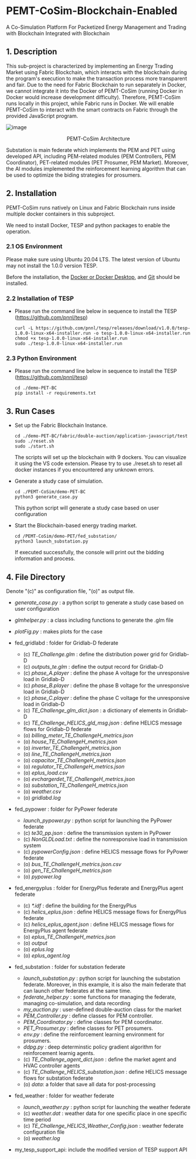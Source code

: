 # PEMT-CoSim-Blockchain-Enabled

A Co-Simulation Platform For Packetized Energy Management and Trading with Blockchain Integrated with Blockchain

## 1. Description
This sub-project is characterized by implementing an Energy Trading Market using Fabric Blockchain, which interacts with the blockchain during the program's execution to make the transaction process more transparent and fair. Due to the need for Fabric Blockchain to run separately in Docker, we cannot integrate it into the Docker of PEMT-CoSim (running Docker in Docker would increase development difficulty). Therefore, PEMT-CoSim runs locally in this project, while Fabric runs in Docker. We will enable PEMT-CoSim to interact with the smart contracts on Fabric through the provided JavaScript program.





![image](../doc_images/co-simulation-platform.png)
<center>PEMT-CoSim Architecture</center>

Substation is main federate which implements the PEM and PET using developed API, including PEM-related modules (PEM Controllers, PEM Coordinator), PET-related modules (PET Prosumer, PEM Market). Moreover, the AI modules implemented the reinforcement learning algorithm that can be used to optimize the biding strategies for prosumers.


## 2. Installation
PEMT-CoSim runs natively on Linux and Fabric Blockchain runs inside multiple docker containers in this subproject.

We need to install Docker, TESP and python packages to enable the operation.

### 2.1 OS Environment

Please make sure using Ubuntu 20.04 LTS. The latest version of Ubuntu may not install the 1.0.0 version TESP.

Before the installation, the [Docker or Docker Desktop](https://www.docker.com/products/docker-desktop), and [Git](https://git-scm.com/) should be installed. 

### 2.2 Installation of TESP

- Please run the command line below in sequence to install the TESP (https://github.com/pnnl/tesp)
    ```
    curl -L https://github.com/pnnl/tesp/releases/download/v1.0.0/tesp-1.0.0-linux-x64-installer.run -o tesp-1.0.0-linux-x64-installer.run
    chmod +x tesp-1.0.0-linux-x64-installer.run
    sudo ./tesp-1.0.0-linux-x64-installer.run
    ```


### 2.3 Python Environment

- Please run the command line below in sequence to install the TESP (https://github.com/pnnl/tesp)
    ```
    cd ./demo-PET-BC
    pip install -r requirements.txt
    ```


## 3. Run Cases

- Set up the Fabric Blockchain Instance.
    ```
    cd ./demo-PET-BC/fabric/double-auction/application-javascript/test
    sudo ./reset.sh
    sudo ./start.sh
    ```
  The scripts will set up the blockchain with 9 dockers. You can visualize it using the VS code extension. Please try to use ./reset.sh to reset all docker instances if you encountered any unknown errors.

- Generate a study case of simulation.
    ```
    cd ./PEMT-CoSim/demo-PET-BC
    python3 generate_case.py 
    ```
  This python script will generate a study case based on user configuration

- Start the Blockchain-based energy trading market.
    ```
    cd /PEMT-CoSim/demo-PET/fed_substation/
    python3 launch_substation.py
    ```
  If executed successfully, the console will print out the bidding information and process.

## 4. File Directory 
Denote "(c)" as configuration file, "(o)" as output file.
* _generate_case.py_ : a python script to generate a study case based on user configuration
* _glmhelper.py_ : a class including functions to generate the .glm file
* _plotFig.py_ : makes plots for the case
* fed_gridlabd : folder for Gridlab-D federate
   * (c) _TE_Challenge.glm_ : define the distribution power grid for Gridlab-D
   * (c) _outputs_te.glm_ : define the output record for Gridlab-D
   * (c) _phase_A.player_ : define the phase A voltage for the unresponsive load in Gridlab-D
   * (c) _phase_B.player_ : define the phase B voltage for the unresponsive load in Gridlab-D
   * (c) _phase_C.player_ : define the phase C voltage for the unresponsive load in Gridlab-D
   * (c) _TE_Challenge_glm_dict.json_ : a dictionary of elements in Gridlab-D
   * (c) _TE_Challenge_HELICS_gld_msg.json_ : define HELICS message flows for Gridlab-D federate
   * (o) _billing_meter_TE_ChallengeH_metrics.json_
   * (o) _house_TE_ChallengeH_metrics.json_
   * (o) _inverter_TE_ChallengeH_metrics.json_
   * (o) _line_TE_ChallengeH_metrics.json_
   * (o) _capacitor_TE_ChallengeH_metrics.json_
   * (o) _regulator_TE_ChallengeH_metrics.json_
   * (o) _eplus_load.csv_
   * (o) _evchargerdet_TE_ChallengeH_metrics.json_
   * (o) _substation_TE_ChallengeH_metrics.json_
   * (o) _weather.csv_
   * (o) _gridlabd.log_
* fed_pypower : folder for PyPower federate
   * _launch_pypower.py_ : python script for launching the PyPower federate
   * (c) _te30_pp.json_ : define the transmission system in PyPower 
   * (c) _NonGLDLoad.txt_ : define the nonresponsive load in transmission system
   * (c) _pypowerConfig.json_ : define HELICS message flows for PyPower federate
   * (o) _bus_TE_ChallengeH_metrics.json.csv_
   * (o) _gen_TE_ChallengeH_metrics.json_
   * (o) _pypower.log_
* fed_energyplus : folder for EnergyPlus federate and EnergyPlus agent federate
   * (c) _*.idf_ : define the building for the EnergyPlus
   * (c) _helics_eplus.json_ : define HELICS message flows for EnergyPlus federate
   * (c) _helics_eplus_agent.json_ : define HELICS message flows for EnergyPlus agent federate
   * (o) _eplus_TE_ChallengeH_metrics.json_
   * (o) _output_
   * (o) _eplus.log_
   * (o) _eplus_agent.log_
* fed_substation : folder for substation federate
   * _launch_substation.py_ : python script for launching the substation federate. Moreover, in this example, it is also the main federate that can launch other federates at the same time.
   * _federate_helper.py_ : some functions for managing the federate, managing co-simulation, and data recording
   * _my_auction.py_ : user-defined double-auction class for the market
   * _PEM_Controller.py_ : define classes for PEM controller. 
   * _PEM_Coordinator.py_ : define classes for PEM coordinator. 
   * _PET_Prosumer.py_ : define classes for PET prosumers.
   * _env.py_ : define the reinforcement learning environment for prosumers.
   * _ddpg.py_ : deep determinstic policy gradient algorithm for reinforcement learnig agents.
   * (c) _TE_Challenge_agent_dict.json_ : define the market agent and HVAC controller agents
   * (c) _TE_Challenge_HELICS_substation.json_ : define HELICS message flows for substation federate
   * (o) _data_: a folder that save all data for post-processing
* fed_weather : folder for weather federate
   * _launch_weather.py_ : python script for launching the weather federate
   * (c) _weather.dat_ : weather data for one specific place in one specific time period
   * (c) _TE_Challenge_HELICS_Weather_Config.json_ : weather federate configuration file
   * (o) _weather.log_

* my_tesp_support_api: include the modified version of TESP support API
